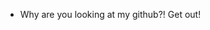 - Why are you looking at my github?! Get out!

<!---
YeaProbably/YeaProbably is a ✨ special ✨ repository because its `README.md` (this file) appears on your GitHub profile.
You can click the Preview link to take a look at your changes.
--->
